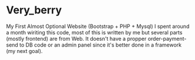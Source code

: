 # Very_berry
My First Almost Optional Website (Bootstrap + PHP + Mysql)
I spent around a month wiriting this code, most of this is written by me but several parts (mostly frontend) are from Web.
It doesn't have a propper order-payment-send to DB code or an admin panel since it's better done in a framework (my next goal).
